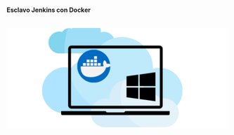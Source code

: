 <h1 class="title" style="display:none">Desarrollo</h1>
<h4 style="text-transform: none;"> Esclavo Jenkins con Docker</h4>

<img src="media\images\Esclavo-Jenkins.png" alt="Jenkins" style="margin: 15px 0px;
                                                                            background: none;
                                                                            border: 0;
                                                                            box-shadow: none;">